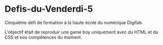 # Defis-du-Venderdi-5

Cinquième défi de formation à la haute école du numérique Digifab.

L'objectif était de reproduir une game boy uniquement avec du HTML et du CSS et nos compétences du moment.
